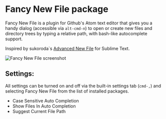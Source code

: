 # Fancy New File package

Fancy New File is a plugin for Github's Atom text editor that gives you a
handy dialog (accessible via `alt-cmd-n`) to open or create new files and
directory trees by typing a relative path, with bash-like autocomplete support.

Inspired by sukoroda`s
[Advanced New File](https://github.com/skuroda/Sublime-AdvancedNewFile)
for Sublime Text.

![Fancy New File screenshot](http://i.imgur.com/5CCBcqC.gif)

## Settings:

All settings can be turned on and off via the built-in settings tab (`cmd-,`) and selecting Fancy New File from the list of installed packages.

- Case Sensitive Auto Completion
- Show Files In Auto Completion
- Suggest Current File Path